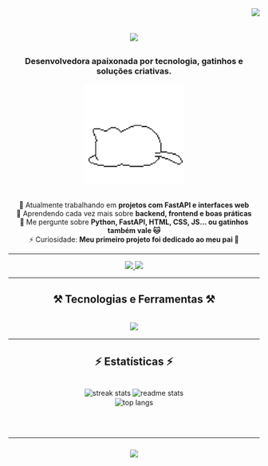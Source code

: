 
<!-- Contador de visitas -->
<img align="right" src="https://visitor-badge.laobi.icu/badge?page_id=lillycardoso.lillycardoso" />

<!-- Título com typing SVG -->
<h1 align="center">
  <img src="https://readme-typing-svg.herokuapp.com/?font=Righteous&size=35&center=true&vCenter=true&width=500&height=70&duration=4000&lines=Olá!+Eu+sou+a+Lilly!+🐱;+Seja+Bem-vindo(a)!" />
</h1>

<!-- Descrição centralizada -->
<h3 align="center">Desenvolvedora apaixonada por tecnologia, gatinhos e soluções criativas.</h3>

<!-- GIF animado personalizado -->
<div align="center">
  <img src="assets/gatinho.gif" alt="gatinho pixel animado" width="200"/>
</div>

<br/>

<!-- Sobre mim -->
<div align="center">

🔭 Atualmente trabalhando em **projetos com FastAPI e interfaces web**  
🌱 Aprendendo cada vez mais sobre **backend, frontend e boas práticas**    
💬 Me pergunte sobre **Python, FastAPI, HTML, CSS, JS... ou gatinhos também vale 🐱**  
⚡ Curiosidade: **Meu primeiro projeto foi dedicado ao meu pai 💚**  

</div>

---

<!-- Contatos -->
<div align="center"> 
  <a href="mailto:seuemail@gmail.com">
    <img src="https://img.shields.io/badge/Gmail-333333?style=for-the-badge&logo=gmail&logoColor=red" />
  </a>
  <a href="https://www.linkedin.com/in/lillyan-cardoso-zalamena-39a64a287/" target="_blank">
    <img src="https://img.shields.io/badge/LinkedIn-0077B5?style=for-the-badge&logo=linkedin&logoColor=white" />
  </a>
</div>

<hr/>

<!-- Habilidades -->
<h2 align="center">⚒️ Tecnologias e Ferramentas ⚒️</h2>
<br/>
<div align="center">
    <img src="https://skillicons.dev/icons?i=html,css,javascript,python,vscode,github,git" />
</div>

<hr/>

<!-- Estatísticas GitHub (pode personalizar username depois) -->
<h2 align="center">⚡ Estatísticas ⚡</h2>
<br>
<div align="center">
  <img width=413 src="https://github-readme-streak-stats-salesp07.vercel.app/?user=Lilly-020&count_private=true&theme=react&border_radius=10" alt="streak stats"/>
  <img width=390 src="https://github-readme-stats-salesp07.vercel.app/api?username=Lilly-020&count_private=true&show_icons=true&theme=react&rank_icon=github&border_radius=10" alt="readme stats" />
  <br/>
  <img width=350 align="center" src="https://github-readme-stats-salesp07.vercel.app/api/top-langs/?username=Lilly-020&hide=HTML&langs_count=8&layout=compact&theme=react&border_radius=10" alt="top langs" />
</div>

<br/><br/>
<hr/>

<!-- Mensagem final com typing svg -->
<h3 align="center">
  <img src="https://readme-typing-svg.herokuapp.com/?font=Righteous&size=25&center=true&vCenter=true&width=500&height=70&duration=4000&lines=Obrigada+pela+visita!+✌️;+Vamos+colaborar+em+algo+juntos?+;Me+chama+no+LinkedIn+💬">
</h3>
